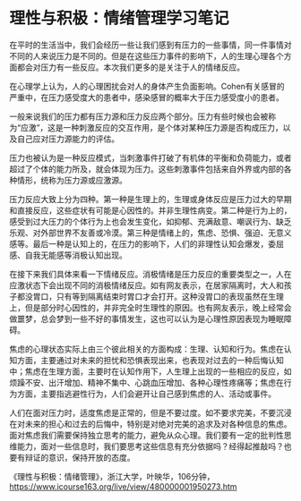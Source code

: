 # 理性与积极：情绪管理学习笔记

在平时的生活当中，我们会经历一些让我们感到有压力的一些事情，同一件事情对不同的人来说压力是不同的。但是在这些压力事件的影响下，人的生理心理各个方面都会对压力有一些反应。本次我们更多的是关注于人的情绪反应。

在心理学上认为，人的心理困扰会对人的身体产生负面影响。Cohen有关感冒的严重中，在压力感受度大的患者中，感染感冒的概率大于压力感受度小的患者。

一般来说我们的压力都有压力源和压力反应两个部分。压力有些时候也会被称为“应激”，这是一种刺激反应的交互作用，是个体对某种压力源是否构成压力，以及自己应对压力源能力的评估。

压力也被认为是一种反应模式，当刺激事件打破了有机体的平衡和负荷能力，或者超过了个体的能力所及，就会体现为压力。这些刺激事件包括来自外界或内部的各种情形，统称为压力源或应激源。

压力反应大致上分为四种。第一种是生理上的，生理或身体反应是压力过大的早期和直接反应，这些症状有可能是心因性的。并非生理性病变。第二种是行为上的，感受到过大压力的个体行为上也会发生变化，如抑郁、充满敌意、嘲讽行为、缺乏乐观、对外部世界不友善或冷漠。第三种是情绪上的，焦虑、恐惧、强迫、无意义感等。最后一种是认知上的，在压力的影响下，人们的非理性认知会爆发，委屈感、自我无能感等消极认知出现。

在接下来我们具体来看一下情绪反应。消极情绪是压力反应的重要类型之一，人在应激状态下会出现不同的消极情绪反应。如有网友表示，在居家隔离时，大人和孩子都没胃口，只有等到隔离结束时胃口才会打开。这种没胃口的表现虽然在生理上，但是部分时心因性的，并非完全时生理性的原因。也有网友表示，晚上经常会做噩梦，总会梦到一些不好的事情发生，这也可以认为是心理性原因表现为睡眠障碍。

焦虑的心理状态实际上由三个彼此相关的方面构成：生理、认知和行为。焦虑在认知方面，主要通过对未来的担忧和恐惧表现出来，也表现对过去的一种后悔认知中；焦虑在生理方面，主要时在认知作用下，人生理上出现的一些相应的反应，如烦躁不安、出汗增加、精神不集中、心跳血压增加、各种心理性疼痛等；焦虑在行为方面，主要指逃避性行为，人们会避开让自己感到焦虑的人、活动或事件。

人们在面对压力时，适度焦虑是正常的，但是不要过度。如不要求完美，不要沉浸在对未来的担心和过去的后悔中，特别是对绝对完美的追求及对各种信息的焦虑。面对焦虑我们需要保持独立思考的能力，避免从众心理。我们要有一定的批判性思维能力，面对一些信息时，我们要思考这些信息有充分依据吗？经得起推敲吗？也要有辩证的意识，保持开放的态度。

《理性与积极：情绪管理》，浙江大学，叶映华，106分钟，https://www.icourse163.org/live/view/480000001950273.htm